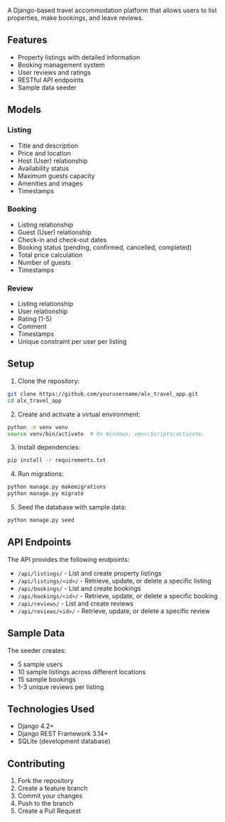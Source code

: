 
A Django-based travel accommodation platform that allows users to list properties, make bookings, and leave reviews.

## Features

- Property listings with detailed information
- Booking management system
- User reviews and ratings
- RESTful API endpoints
- Sample data seeder

## Models

### Listing
- Title and description
- Price and location
- Host (User) relationship
- Availability status
- Maximum guests capacity
- Amenities and images
- Timestamps

### Booking
- Listing relationship
- Guest (User) relationship
- Check-in and check-out dates
- Booking status (pending, confirmed, cancelled, completed)
- Total price calculation
- Number of guests
- Timestamps

### Review
- Listing relationship
- User relationship
- Rating (1-5)
- Comment
- Timestamps
- Unique constraint per user per listing

## Setup

1. Clone the repository:
```bash
git clone https://github.com/yourusername/alx_travel_app.git
cd alx_travel_app
```

2. Create and activate a virtual environment:
```bash
python -m venv venv
source venv/bin/activate  # On Windows: venv\Scripts\activate
```

3. Install dependencies:
```bash
pip install -r requirements.txt
```

4. Run migrations:
```bash
python manage.py makemigrations
python manage.py migrate
```

5. Seed the database with sample data:
```bash
python manage.py seed
```

## API Endpoints

The API provides the following endpoints:

- `/api/listings/` - List and create property listings
- `/api/listings/<id>/` - Retrieve, update, or delete a specific listing
- `/api/bookings/` - List and create bookings
- `/api/bookings/<id>/` - Retrieve, update, or delete a specific booking
- `/api/reviews/` - List and create reviews
- `/api/reviews/<id>/` - Retrieve, update, or delete a specific review

## Sample Data

The seeder creates:
- 5 sample users
- 10 sample listings across different locations
- 15 sample bookings
- 1-3 unique reviews per listing

## Technologies Used

- Django 4.2+
- Django REST Framework 3.14+
- SQLite (development database)

## Contributing

1. Fork the repository
2. Create a feature branch
3. Commit your changes
4. Push to the branch
5. Create a Pull Request
 